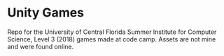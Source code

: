 # Unity Games
Repo for the University of Central Florida Summer Institute for Computer Science, Level 3 (2018) games made at code camp.
Assets are not mine and were found online.
